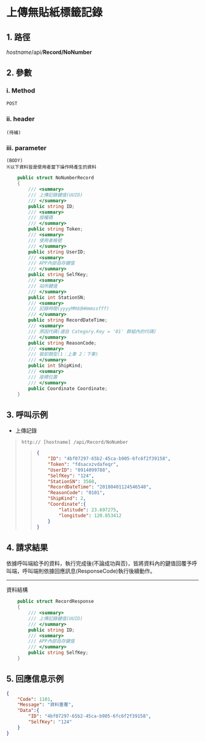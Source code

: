 # 上傳無貼紙標籤記錄

## 1. 路徑

*hostname*/api/**Record/NoNumber**

## 2. 參數

### ⅰ. Method

    POST

### ⅱ. header

    (待補)

### ⅲ. parameter

    (BODY)
    ※以下資料皆是使用者當下操作時產生的資料

```csharp
    public struct NoNumberRecord
    {
        /// <summary>
        /// 上傳記錄鍵值(UUID)
        /// </summary>
        public string ID;
        /// <summary>
        /// 授權碼
        /// </summary>
        public string Token;
        /// <summary>
        /// 使用者帳號
        /// </summary>
        public string UserID;
        /// <summary>
        /// APP內部自存鍵值
        /// </summary>
        public string SelfKey;
        /// <summary>
        /// 站所鍵值
        /// </summary>
        public int StationSN;
        /// <summary>
        /// 記錄時間(yyyyMMddHHmmssfff)
        /// </summary>
        public string RecordDateTime;
        /// <summary>
        /// 原因代碼(選自 Category.Key = '01' 群組內的代碼)
        /// </summary>
        public string ReasonCode;
        /// <summary>
        /// 裝卸類型(1：上車 2：下車)
        /// </summary>
        public int ShipKind;
        /// <summary>
        /// 座標位置
        /// </summary>
        public Coordinate Coordinate;
    }
```

## 3. 呼叫示例

* 上傳記錄
> `http:// [hostname] /api/Record/NoNumber`
>
>> ```json
>> {
>>     "ID": "4bf07297-65b2-45ca-b905-6fc6f2f39158",
>>     "Token": "fdsacxzvdafeqr",
>>     "UserID": "0914099788",
>>     "SelfKey": "124",
>>     "StationSN": 3568,
>>     "RecordDateTime": "20180401124546548",
>>     "ReasonCode": "0101",
>>     "ShipKind": 2,
>>     "Coordinate":{
>>         "latitude": 23.697275,
>>         "longitude": 120.853412
>>     }
>> }
>> ```

## 4. 請求結果

依據呼叫端給予的資料，執行完成後(不論成功與否)，皆將資料內的鍵值回覆予呼叫端，呼叫端則依據回應訊息(ResponseCode)執行後續動作。

***

資料結構

```csharp
    public struct RecordResponse
    {
        /// <summary>
        /// 上傳記錄鍵值(UUID)
        /// </summary>
        public string ID;
        /// <summary>
        /// APP內部自存鍵值
        /// </summary>
        public string SelfKey;
    }
```

## 5. 回應信息示例

```json
{
    "Code": 1101,
    "Message": "資料重覆",
    "Data":{
        "ID": "4bf07297-65b2-45ca-b905-6fc6f2f39158",
        "SelfKey": "124"
    }
}
```